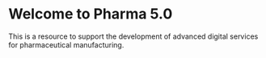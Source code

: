 # Welcome to Pharma 5.0
This is a resource to support the development of advanced digital services for pharmaceutical manufacturing.
